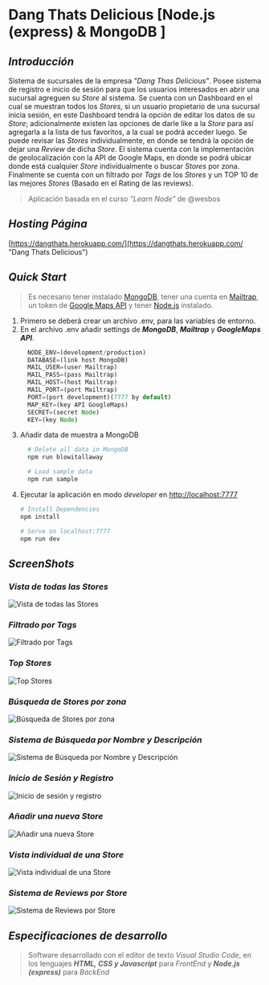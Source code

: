 # Dang Thats Delicious [Node.js (express) & MongoDB ]

## ***Introducción***
Sistema de sucursales de la empresa *"Dang Thas Delicious"*. Posee sistema de registro e inicio de sesión para que los usuarios interesados en abrir una sucursal agreguen su *Store* al sistema. Se cuenta con un Dashboard en el cual se muestran todos los *Stores*, si un usuario propietario de una sucursal inicia sesión, en este Dashboard tendrá la opción de editar los datos de su *Store*; adicionalmente existen las opciones de darle like a la *Store* para así agregarla a la lista de tus favoritos, a la cual se podrá acceder luego. Se puede revisar las *Stores* individualmente, en donde se tendrá la opción de dejar una *Review* de dicha *Store*. El sistema cuenta con la implementación de geolocalización con la API de Google Maps, en donde se podrá ubicar donde está cualquier *Store* individualmente o buscar *Stores* por zona. Finalmente se cuenta con un filtrado por *Tags* de los *Stores* y un TOP 10 de las mejores *Stores* (Basado en el Rating de las reviews).

> Aplicación basada en el curso *"Learn Node"* de @wesbos

## ***Hosting Página***
[https://dangthats.herokuapp.com/](https://dangthats.herokuapp.com/ "Dang Thats Delicious")

## ***Quick Start***
>Es necesario tener instalado [MongoDB](https://docs.mongodb.com/manual/installation/), tener una cuenta en [Mailtrap](https://mailtrap.io/inboxes), un token de [Google Maps API](https://developers.google.com/maps/documentation/maps-static/get-api-key) y tener [Node.js](https://nodejs.org/en/download/) instalado.
1. Primero se deberá crear un archivo .env, para las variables de entorno.
2. En el archivo .env añadir settings de ***MongoDB***, ***Mailtrap*** y ***GoogleMaps API***.
    ```js
      NODE_ENV=(development/production)
      DATABASE=(link host MongoDB)
      MAIL_USER=(user Mailtrap)
      MAIL_PASS=(pass Mailtrap)
      MAIL_HOST=(host Mailtrap)
      MAIL_PORT=(port Mailtrap)
      PORT=(port development)(7777 by default)
      MAP_KEY=(key API GoogleMaps)
      SECRET=(secret Node)
      KEY=(key Node)
    ```
3. Añadir data de muestra a MongoDB
    ```bash
      # Delete all data in MongoDB
      npm run blowitallaway

      # Load sample data
      npm run sample
    ```
4. Ejecutar la aplicación en modo *developer* en [http://localhost:7777](http://localhost:7777)
    ```bash
    # Install Dependencies
    npm install

    # Serve on localhost:7777
    npm run dev
    ```


## ***ScreenShots***

### *Vista de todas las Stores*
![Vista de todas las Stores](https://i.ibb.co/tZcwMgX/dang10.png)

### *Filtrado por Tags*
![Filtrado por Tags](https://i.ibb.co/8zqwBJL/dang2.png)

### *Top Stores*
![Top Stores](https://i.ibb.co/rtR6x5m/dang3.png)

### *Búsqueda de Stores por zona*
![Búsqueda de Stores por zona](https://i.ibb.co/ZLdk80q/dang4.png)

### *Sistema de Búsqueda por Nombre y Descripción*
![Sistema de Búsqueda por Nombre y Descripción](https://i.ibb.co/Jk3BG45/dang5.png)

### *Inicio de Sesión y Registro*
![Inicio de sesión y registro](https://i.ibb.co/8gm0Ksx/dang6.png)

### *Añadir una nueva Store*
![Añadir una nueva Store](https://i.ibb.co/HDXmhNg/dang9.png)

### *Vista individual de una Store*
![Vista individual de una Store](https://i.ibb.co/wyQs2sH/dang8.png)

### *Sistema de Reviews por Store*
![Sistema de Reviews por Store](https://i.ibb.co/n3gMHmg/dang11.png)


## ***Especificaciones de desarrollo***
> Software desarrollado con el editor de texto *Visual Studio Code*, en los lenguajes ***HTML, CSS y Javascript*** para *FrontEnd* y ***Node.js (express)*** para *BackEnd*